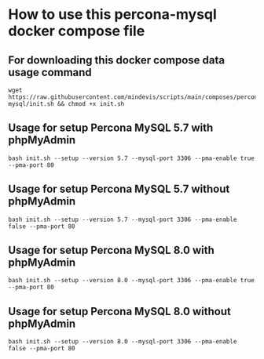 # How to use this percona-mysql docker compose file
## For downloading this docker compose data usage command
```
wget https://raw.githubusercontent.com/mindevis/scripts/main/composes/percona-mysql/init.sh && chmod +x init.sh
```
## Usage for setup Percona MySQL 5.7 with phpMyAdmin
```
bash init.sh --setup --version 5.7 --mysql-port 3306 --pma-enable true --pma-port 80
```
## Usage for setup Percona MySQL 5.7 without phpMyAdmin
```
bash init.sh --setup --version 5.7 --mysql-port 3306 --pma-enable false --pma-port 80
```
## Usage for setup Percona MySQL 8.0 with phpMyAdmin
```
bash init.sh --setup --version 8.0 --mysql-port 3306 --pma-enable true --pma-port 80
```
## Usage for setup Percona MySQL 8.0 without phpMyAdmin
```
bash init.sh --setup --version 8.0 --mysql-port 3306 --pma-enable false --pma-port 80
```

